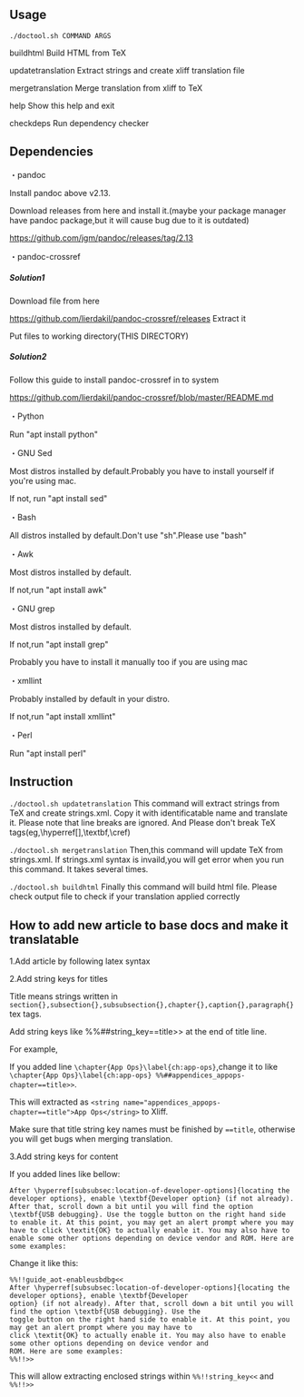 ## Usage

`./doctool.sh COMMAND ARGS`

buildhtml
Build HTML from TeX

updatetranslation
Extract strings and create xliff translation file

mergetranslation
Merge translation from xliff to TeX

help
Show this help and exit

checkdeps
Run dependency checker



## Dependencies

・pandoc

Install pandoc above v2.13.

Download releases from here and install it.(maybe your package manager have pandoc package,but it will cause bug due to it is outdated)

https://github.com/jgm/pandoc/releases/tag/2.13


・pandoc-crossref
##### Solution1

Download file from here

https://github.com/lierdakil/pandoc-crossref/releases
Extract it

Put files to working directory(THIS DIRECTORY)

##### Solution2

Follow this guide to install pandoc-crossref in to system

https://github.com/lierdakil/pandoc-crossref/blob/master/README.md


・Python

Run "apt install python"


・GNU Sed

Most distros installed by default.Probably you have to install yourself if you're using mac.

If not, run "apt install sed"


・Bash

All distros installed by default.Don't use "sh".Please use "bash"


・Awk

Most distros installed by default.

If not,run "apt install awk"


・GNU grep

Most distros installed by default.

If not,run "apt install grep"

Probably you have to install it manually too if you are using mac


・xmllint

Probably installed by default in your distro.

If not,run "apt install xmllint"


・Perl

Run "apt install perl"



## Instruction

`./doctool.sh updatetranslation`
This command will extract strings from TeX and create strings.xml.
Copy it with identificatable name and translate it.
Please note that line breaks are ignored.
And Please don't break TeX tags(eg,\hyperref[],\textbf,\cref)

`./doctool.sh mergetranslation`
Then,this command will update TeX from strings.xml.
If strings.xml syntax is invaild,you will get error when you run this command.
It takes several times.

`./doctool.sh buildhtml`
Finally this command will build html file.
Please check output file to check if your translation applied correctly

## How to add new article to base docs and make it translatable

1.Add article by following latex syntax


2.Add string keys for titles

Title means strings written in `section{},subsection{},subsubsection{},chapter{},caption{},paragraph{}` tex tags.

Add string keys like %%##string_key==title>> at the end of title line.

For example,

If you added line `\chapter{App Ops}\label{ch:app-ops}`,change it to like `\chapter{App Ops}\label{ch:app-ops} %%##appendices_appops-chapter==title>>`.

This will extracted as `<string name="appendices_appops-chapter==title">App Ops</string>` to Xliff.

Make sure that title string key names must be finished by `==title`, otherwise you will get bugs when merging translation.

3.Add string keys for content

If you added lines like bellow:

``
After \hyperref[subsubsec:location-of-developer-options]{locating the developer options}, enable \textbf{Developer
option} (if not already). After that, scroll down a bit until you will find the option \textbf{USB debugging}. Use the
toggle button on the right hand side to enable it. At this point, you may get an alert prompt where you may have to
click \textit{OK} to actually enable it. You may also have to enable some other options depending on device vendor and
ROM. Here are some examples:
``

Change it like this:

```
%%!!guide_aot-enableusbdbg<<
After \hyperref[subsubsec:location-of-developer-options]{locating the developer options}, enable \textbf{Developer
option} (if not already). After that, scroll down a bit until you will find the option \textbf{USB debugging}. Use the
toggle button on the right hand side to enable it. At this point, you may get an alert prompt where you may have to
click \textit{OK} to actually enable it. You may also have to enable some other options depending on device vendor and
ROM. Here are some examples:
%%!!>>
```

This will allow extracting enclosed strings within `%%!!string_key<<` and `%%!!>>`
